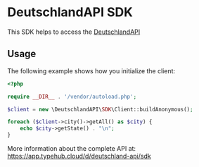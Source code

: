 
# DeutschlandAPI SDK

This SDK helps to access the [DeutschlandAPI](https://deutschland-api.dev)

## Usage

The following example shows how you initialize the client:

```php
<?php

require __DIR__ . '/vendor/autoload.php';

$client = new \DeutschlandAPI\SDK\Client::buildAnonymous();

foreach ($client->city()->getAll() as $city) {
    echo $city->getState() . "\n";
}

```

More information about the complete API at:
https://app.typehub.cloud/d/deutschland-api/sdk
